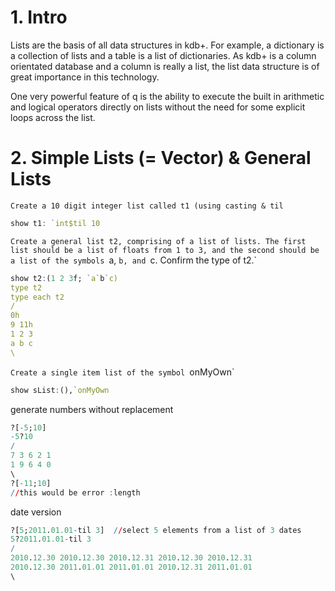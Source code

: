 # 1.  Intro
Lists are the basis of all data structures in kdb+. For example, a dictionary is a collection of lists and a table is a list of dictionaries. As kdb+ is a column orientated database and a column is really a list, the list data structure is of great importance in this technology.

One very powerful feature of q is the ability to execute the built in arithmetic and logical operators directly on lists without the need for some explicit loops across the list.


# 2. Simple Lists (= Vector) & General Lists
`Create a 10 digit integer list called t1 (using casting & til `

```q
show t1: `int$til 10
```

`Create a general list t2, comprising of a list of lists. The first list should be a list of floats from 1 to 3, and the second should be a list of the symbols `a, `b, and `c. Confirm the type of t2.`
```q
show t2:(1 2 3f; `a`b`c)
type t2
type each t2
/
0h
9 11h
1 2 3
a b c
\
```

`Create a single item list of the symbol `onMyOwn`
```q
show sList:(),`onMyOwn
```

generate numbers without replacement
```q
?[-5;10]
-5?10
/
7 3 6 2 1
1 9 6 4 0
\
?[-11;10]
//this would be error :length
```
date version
```q
?[5;2011.01.01-til 3]  //select 5 elements from a list of 3 dates
5?2011.01.01-til 3
/
2010.12.30 2010.12.30 2010.12.31 2010.12.30 2010.12.31
2010.12.30 2011.01.01 2011.01.01 2010.12.31 2011.01.01
\
```






